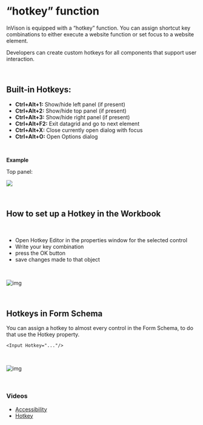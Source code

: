 # “hotkey” function

InVison is equipped with a “hotkey” function. You can assign shortcut key combinations to either execute a website function or set focus to a website element. 

Developers can create custom hotkeys for all components that support user interaction.

<br/>

## Built-in Hotkeys:

- **Ctrl+Alt+1:** Show/hide left panel (if present)
- **Ctrl+Alt+2:** Show/hide top panel (if present)
- **Ctrl+Alt+3:** Show/hide right panel (if present)
- **Ctrl+Alt+F2:** Exit datagrid and go to next element
- **Ctrl+Alt+X:** Close currently open dialog with focus
- **Ctrl+Alt+O:** Open Options dialog

<br/>

**Example**

Top panel:

![](https://profitbasedocs.blob.core.windows.net/images/toppanel.png)


<br/>

## How to set up a Hotkey in the Workbook

<br/>

- Open Hotkey Editor in the properties window for the selected control
- Write your key combination
- press the OK button
- save changes made to that object

<br/>

![img](https://profitbasedocs.blob.core.windows.net/images/Accessibility.png)

<br/>

## Hotkeys in Form Schema

You can assign a hotkey to almost every control in the Form Schema, to do that use the Hotkey property.
<br/>

```
<Input Hotkey="..."/>
```

<br/>

![img](https://profitbasedocs.blob.core.windows.net/images/hotkeys.png)

<br/>



### Videos

- [Accessibility](../../videos/accessibility.md)
- [Hotkey](https://profitbasedocs.blob.core.windows.net/videos/Accessibiblity%20-%20hotkeys.mp4)